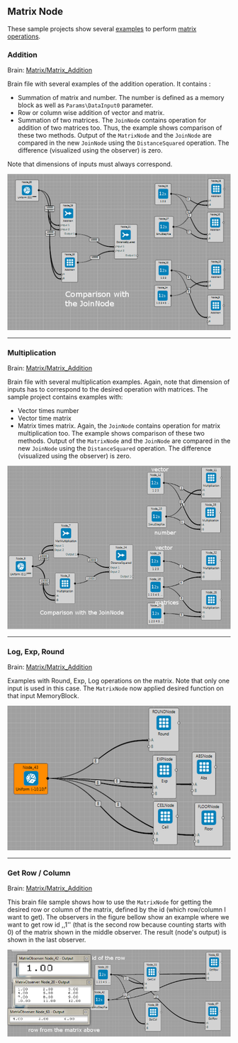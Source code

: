 ## Matrix Node

These sample projects show several [examples](https://github.com/KeenSoftwareHouse/BrainSimulatorSampleProjects/tree/master/Matrix) to perform [matrix operations](../guides/matrix.md).


### Addition

Brain: [Matrix/Matrix_Addition](https://github.com/KeenSoftwareHouse/BrainSimulatorSampleProjects/blob/master/Matrix/Matrix_Addition.brain)

Brain file with several examples of the addition operation.
It contains :

 * Summation of matrix and number. The number is defined as a memory block as well as `Params\DataInput0` parameter.
 * Row or column wise addition of vector and matrix.
 * Summation of two matrices. The `JoinNode` contains operation for addition of two matrices too. Thus, the example shows comparison of these two methods. Output of the `MatrixNode` and the `JoinNode` are compared in the new `JoinNode` using the `DistanceSquared` operation. The difference (visualized using the observer) is zero.

Note that dimensions of inputs must always correspond.

![](../img/matrix_ex_add.PNG)

---

### Multiplication

Brain: [Matrix/Matrix_Addition](https://github.com/KeenSoftwareHouse/BrainSimulatorSampleProjects/blob/master/Matrix/Matrix_Addition.brain)


Brain file with several multiplication examples. Again, note that dimension of inputs has to correspond to the desired operation with matrices. The sample project contains examples with:

 * Vector times number
 * Vector time matrix
 * Matrix times matrix. Again, the `JoinNode` contains operation for matrix multiplication too. The example shows comparison of these two methods. Output of the `MatrixNode` and the `JoinNode` are compared in the new `JoinNode` using the `DistanceSquared` operation. The difference (visualized using the observer) is zero.


![](../img/matrix_ex_multipl.PNG)

---

### Log, Exp, Round

Brain: [Matrix/Matrix_Addition](https://github.com/KeenSoftwareHouse/BrainSimulatorSampleProjects/blob/master/Matrix/Matrix_LogExpRound.brain)

Examples with Round, Exp, Log operations on the matrix. Note that only one input is used in this case. The `MatrixNode` now applied desired function on that input MemoryBlock.

![](../img/matrix_ex_AbsExp.PNG)

---

### Get Row / Column

Brain: [Matrix/Matrix_Addition](https://github.com/KeenSoftwareHouse/BrainSimulatorSampleProjects/blob/master/Matrix/Matrix_getRowCol.brain)

This brain file sample shows how to use the `MatrixNode` for getting the desired row or column of the matrix, defined by the id (which row/column I want to get). The observers in the figure bellow show an example where we want to get row id ,,1'' (that is the second row because counting starts with 0) of the matrix shown in the middle observer. The result (node's output) is shown in the last observer.

![](../img/matrix_ex_getRowCol.PNG)
